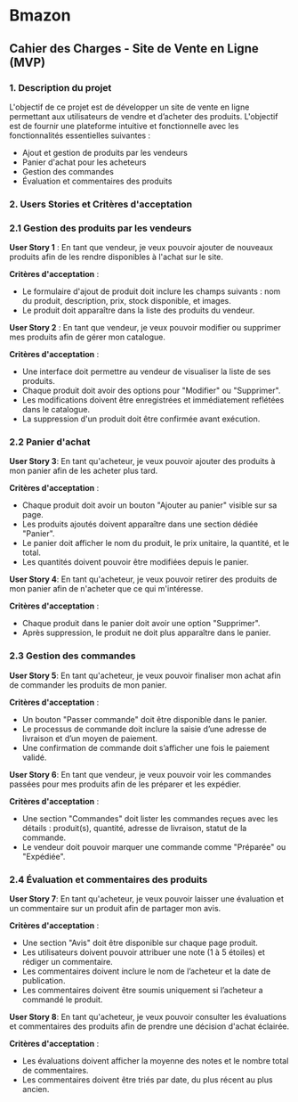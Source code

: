 # Bmazon
## Cahier des Charges - Site de Vente en Ligne (MVP)

### 1. Description du projet

L'objectif de ce projet est de développer un site de vente en ligne permettant aux utilisateurs de vendre et d’acheter des produits. L'objectif est de fournir une plateforme intuitive et fonctionnelle avec les fonctionnalités essentielles suivantes :

- Ajout et gestion de produits par les vendeurs
- Panier d'achat pour les acheteurs
- Gestion des commandes
- Évaluation et commentaires des produits

### 2. Users Stories et Critères d'acceptation

### 2.1 Gestion des produits par les vendeurs

**User Story 1** : En tant que vendeur, je veux pouvoir ajouter de nouveaux produits afin de les rendre disponibles à l'achat sur le site.

**Critères d'acceptation** :

- Le formulaire d'ajout de produit doit inclure les champs suivants : nom du produit, description, prix, stock disponible, et images.
- Le produit doit apparaître dans la liste des produits du vendeur.

**User Story 2** : En tant que vendeur, je veux pouvoir modifier ou supprimer mes produits afin de gérer mon catalogue.

**Critères d'acceptation** :

- Une interface doit permettre au vendeur de visualiser la liste de ses produits.
- Chaque produit doit avoir des options pour "Modifier" ou "Supprimer".
- Les modifications doivent être enregistrées et immédiatement reflétées dans le catalogue.
- La suppression d'un produit doit être confirmée avant exécution.


### 2.2 Panier d'achat

**User Story 3**: En tant qu'acheteur, je veux pouvoir ajouter des produits à mon panier afin de les acheter plus tard.

**Critères d'acceptation** :

- Chaque produit doit avoir un bouton "Ajouter au panier" visible sur sa page.
- Les produits ajoutés doivent apparaître dans une section dédiée "Panier".
- Le panier doit afficher le nom du produit, le prix unitaire, la quantité, et le total.
- Les quantités doivent pouvoir être modifiées depuis le panier.

**User Story 4**: En tant qu'acheteur, je veux pouvoir retirer des produits de mon panier afin de n'acheter que ce qui m'intéresse.

**Critères d'acceptation** :

- Chaque produit dans le panier doit avoir une option "Supprimer".
- Après suppression, le produit ne doit plus apparaître dans le panier.

### 2.3 Gestion des commandes

**User Story 5**: En tant qu'acheteur, je veux pouvoir finaliser mon achat afin de commander les produits de mon panier.

**Critères d'acceptation** :

- Un bouton "Passer commande" doit être disponible dans le panier.
- Le processus de commande doit inclure la saisie d’une adresse de livraison et d’un moyen de paiement.
- Une confirmation de commande doit s’afficher une fois le paiement validé.

**User Story 6**: En tant que vendeur, je veux pouvoir voir les commandes passées pour mes produits afin de les préparer et les expédier.

**Critères d'acceptation** :

- Une section "Commandes" doit lister les commandes reçues avec les détails : produit(s), quantité, adresse de livraison, statut de la commande.
- Le vendeur doit pouvoir marquer une commande comme "Préparée" ou "Expédiée".

### 2.4 Évaluation et commentaires des produits

**User Story 7**: En tant qu'acheteur, je veux pouvoir laisser une évaluation et un commentaire sur un produit afin de partager mon avis.

**Critères d'acceptation** :

- Une section "Avis" doit être disponible sur chaque page produit.
- Les utilisateurs doivent pouvoir attribuer une note (1 à 5 étoiles) et rédiger un commentaire.
- Les commentaires doivent inclure le nom de l’acheteur et la date de publication.
- Les commentaires doivent être soumis uniquement si l’acheteur a commandé le produit.

**User Story 8**: En tant qu'acheteur, je veux pouvoir consulter les évaluations et commentaires des produits afin de prendre une décision d'achat éclairée.

**Critères d'acceptation** :

- Les évaluations doivent afficher la moyenne des notes et le nombre total de commentaires.
- Les commentaires doivent être triés par date, du plus récent au plus ancien.

